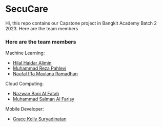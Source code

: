 # SecuCare
Hi, this repo contains our Capstone project in Bangkit Academy Batch 2 2023.
Here are the team members

### Here are the team members
Machine Learning:
- [Hilal Haidar Alimin](https://github.com/Hildone)
- [Muhammad Reza Pahlevi](https://github.com/rezaphahlevi)
- [Naufal Iffa Maulana Ramadhan](https://github.com/Naufaliffa)

Cloud Computing:
- [Nazwan Bani Al Fatah](https://github.com/nazwan14)
- [Muhammad Salman Al Farisy](https://github.com/msalman37)

Mobile Developer:
- [Grace Kelly Suryadinatan](https://github.com/gracekells)

